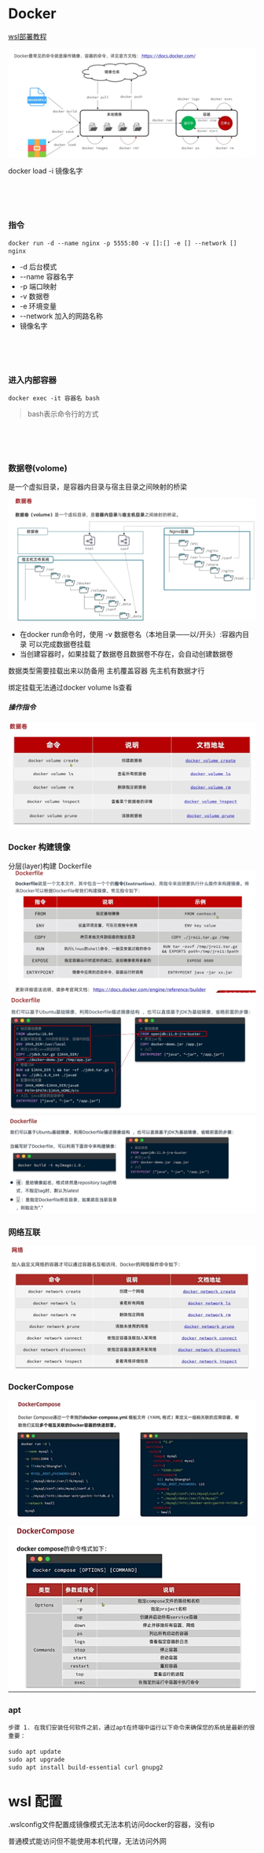 # Docker
[wsl部署教程](https://www.cnblogs.com/wswind/p/16043937.html)


![image.png](https://github.com/mjjjh/NoteImage/blob/main/image/DevTools/image.png?raw=true)

docker load -i 镜像名字

<br >
<br >
<br >

### 指令
```
docker run -d --name nginx -p 5555:80 -v []:[] -e [] --network [] nginx
```
- -d 后台模式
- --name 容器名字
- -p 端口映射
- -v 数据卷
- -e 环境变量
- --network 加入的网路名称
- 镜像名字


<br >
<br >
<br >

### 进入内部容器
```
docker exec -it 容器名 bash
```
> bash表示命令行的方式



<br >
<br >
<br >
 
 ### 数据卷(volome)
 是一个虚拟目录，是容器内目录与宿主目录之间映射的桥梁

![alt text](image.png)

- 在docker run命令时，使用  -v 数据卷名（本地目录——以/开头）:容器内目录 可以完成数据卷挂载
- 当创建容器时，如果挂载了数据卷且数据卷不存在，会自动创建数据卷

数据类型需要挂载出来以防备用
主机覆盖容器
先主机有数据才行

绑定挂载无法通过docker volume ls查看



##### 操作指令
![alt text](image-1.png)



### Docker 构建镜像
分层(layer)构建
Dockerfile
![alt text](image-2.png)
![alt text](image-3.png)
![alt text](image-4.png)


### 网络互联
![alt text](image-5.png)





### DockerCompose
![alt text](image-6.png)

![alt text](image-7.png)

### apt 

```
步骤 1. 在我们安装任何软件之前，通过apt在终端中运行以下命令来确保您的系统是最新的很重要：

sudo apt update
sudo apt upgrade
sudo apt install build-essential curl gnupg2
```



# wsl 配置
.wslconfig文件配置成镜像模式无法本机访问docker的容器，没有ip

普通模式能访问但不能使用本机代理，无法访问外网
